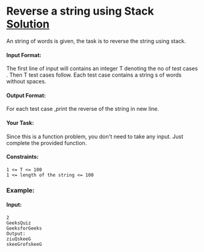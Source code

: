 # Reverse a string using Stack                        [Solution](./solution.cpp)
An string of words is given, the task is to reverse the string using stack.

#### Input Format:
The first line of input will contains an integer T denoting the no of test cases . Then T test cases follow. Each test case contains a string s of words without spaces.

#### Output Format:
For each test case ,print the reverse of the string in new line. 

#### Your Task:
Since this is a function problem, you don't need to take any input. Just complete the provided function.

#### Constraints:
```
1 <= T <= 100
1 <= length of the string <= 100
```
### Example:
#### Input:
```
2
GeeksQuiz
GeeksforGeeks
Output:
ziuQskeeG
skeeGrofskeeG
```
